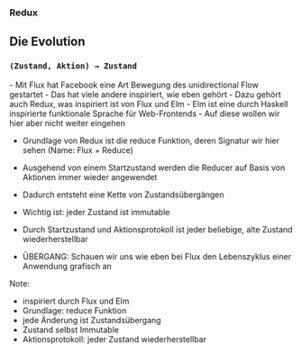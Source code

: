 ### Redux

## Die Evolution

### `(Zustand, Aktion) → Zustand`




<div class="slide-comment">
- Mit Flux hat Facebook eine Art Bewegung des unidirectional Flow gestartet
- Das hat viele andere inspiriert, wie eben gehört
- Dazu gehört auch Redux, was inspiriert ist von Flux und Elm
- Elm ist eine durch Haskell inspirierte funktionale Sprache für Web-Frontends
- Auf diese wollen wir hier aber nicht weiter eingehen

- Grundlage von Redux ist die reduce Funktion, deren Signatur wir hier sehen (Name: Flux + Reduce)
- Ausgehend von einem Startzustand werden die Reducer auf Basis von Aktionen immer wieder angewendet
- Dadurch entsteht eine Kette von Zustandsübergängen
- Wichtig ist: jeder Zustand ist immutable
- Durch Startzustand und Aktionsprotokoll ist jeder beliebige, alte Zustand wiederherstellbar

- ÜBERGANG: Schauen wir uns wie eben bei Flux den Lebenszyklus einer Anwendung grafisch an
</div>

Note:
- inspiriert durch Flux und Elm
- Grundlage: reduce Funktion
- jede Änderung ist Zustandsübergang
- Zustand selbst Immutable
- Aktionsprotokoll: jeder Zustand wiederherstellbar
